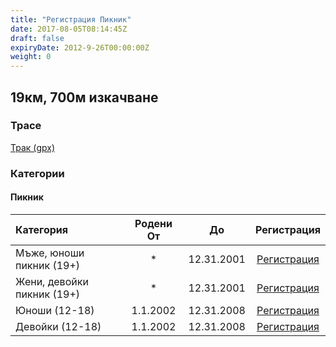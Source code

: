 ```yaml
---
title: "Регистрация Пикник"
date: 2017-08-05T08:14:45Z
draft: false
expiryDate: 2012-9-26T00:00:00Z
weight: 0
---
```


## 19км, 700м изкачване
### Трасе  
[Трак (gpx)](https://drive.google.com/file/d/1mtRZ3nVulS3SvMtFwTIgwJzj0ww0W7Sr/view?usp=sharing) 


### Категории
#### Пикник
Категория         | Родени От |      До   | Регистрация     
:-----------------|:---------:|:---------:|:-----------:
 Мъже, юноши пикник (19+)  |     *     | 12.31.2001| [Регистрация](https://forms.gle/WhFRzTo8HHJU92gE8)
 Жени, девойки пикник  (19+) |     *     | 12.31.2001| [Регистрация](https://forms.gle/WhFRzTo8HHJU92gE8)
 Юноши (12-18)  | 1.1.2002  | 12.31.2008| [Регистрация](https://forms.gle/WhFRzTo8HHJU92gE8)
 Девойки (12-18)| 1.1.2002  | 12.31.2008| [Регистрация](https://forms.gle/WhFRzTo8HHJU92gE8)


